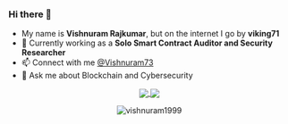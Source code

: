 ### Hi there 👋

<!--
**vishnuram1999/vishnuram1999** is a ✨ _special_ ✨ repository because its `README.md` (this file) appears on your GitHub profile.

Here are some ideas to get you started:

- 🔭 I’m currently working on ...
- 🌱 I’m currently learning ...
- 👯 I’m looking to collaborate on ...
- 🤔 I’m looking for help with ...
- 💬 Ask me about ...
- 📫 How to reach me: ...
- 😄 Pronouns: ...
- ⚡ Fun fact: ...
-->
- My name is **Vishnuram Rajkumar**, but on the internet I go by **viking71**
- 🔭 Currently working as a **Solo Smart Contract Auditor and Security Researcher**
- 📫 Connect with me [@Vishnuram73](https://twitter.com/Vishnuram73)
- 💬 Ask me about Blockchain and Cybersecurity

<p align="center">
  <a href="https://github.com/anuraghazra/github-readme-stats">
    <img align="center" src="https://github-readme-stats.vercel.app/api?username=vishnuram1999&theme=omni&show_icons=true&count_private=true&hide_border=true" />
  </a>
  <a href="https://github.com/anuraghazra/github-readme-stats">
    <img align="center" src="https://github-readme-stats.vercel.app/api/top-langs/?username=vishnuram1999&layout=compact&langs_count=8&theme=omni&hide_border=true" />
  </a>
</p>
<p align="center">
  <img align="center" src="https://github-readme-streak-stats.herokuapp.com/?user=vishnuram1999&theme=omni&hide_border=true" alt="vishnuram1999" />
</p>
